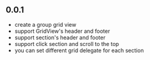 ## 0.0.1

* create a group grid view
* support GridView's header and footer
* support section's header and footer
* support click section and scroll to the top
* you can set different grid delegate for each section 
